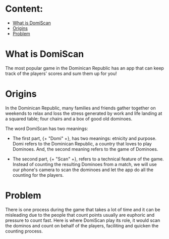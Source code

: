 # Content:

- [What is DomiScan](#DomiScan)
- [Origins](#Origin)
- [Problem](#Problem)

# <a name="DomiScan"></a> What is DomiScan

The most popular game in the Dominican Republic has an app that can keep track of the players' scores and sum them up for you!

# <a name="Origin"></a> Origins

In the Dominican Republic, many families and friends gather together on weekends to relax and loss the stress generated by work and life landing at a squared table; four chairs and a box of good old dominoes.

The word DomiScan has two meanings:

- The first part, {+ "Domi" +}, has two meanings: etnicity and purpose. Domi refers to the Dominican Republic, a country that loves to play Dominoes. And, the second meaning refers to the game of Dominoes.

- The second part, {+ "Scan" +}, refers to a technical feature of the game. Instead of counting the resulting Dominoes from a match, we will use our phone's camera to scan the dominoes and let the app do all the counting for the players.

# <a name="Problem"></a> Problem

There is one process during the game that takes a lot of time and it can be misleading due to the people that count points usually are euphoric and pressure to count fast. Here is where DomiScan play its role, it would scan the dominos and count on behalf of the players, faciliting and quicken the counting process.

